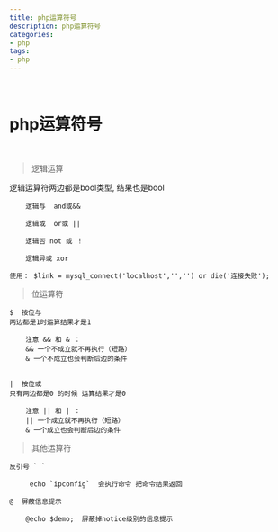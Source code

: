 ```yaml
---
title: php运算符号
description: php运算符号
categories:
- php
tags:
- php
---
```


<br>


# php运算符号

<br>


> 逻辑运算 


逻辑运算符两边都是bool类型, 结果也是bool

    
        逻辑与  and或&&
        
        逻辑或  or或 ||
        
        逻辑否 not 或 ！
        
        逻辑异或 xor  

    使用： $link = mysql_connect('localhost','','') or die('连接失败');
    

> 位运算符


    $  按位与  
    两边都是1时运算结果才是1
    
        注意 && 和 & ：
        && 一个不成立就不再执行（短路）
        & 一个不成立也会判断后边的条件
    
    
    |  按位或
    只有两边都是0 的时候 运算结果才是0
        
        注意 || 和 | ：
        || 一个成立就不再执行（短路）
        & 一个成立也会判断后边的条件
        

> 其他运算符


    反引号 ` `
    
         echo `ipconfig`  会执行命令 把命令结果返回
    
    @  屏蔽信息提示
    
        @echo $demo;  屏蔽掉notice级别的信息提示
